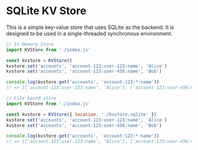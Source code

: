 SQLite KV Store
===============

This is a simple key-value store that uses SQLite as the backend.
It is designed to be used in a single-threaded synchronous environment.

```js
// In Memory Store
import KVStore from './index.js'

const kvstore = KVStore()
kvstore.set('accounts', 'account-123:user-123:name', 'Alice')
kvstore.set('accounts', 'account-123:user-456:name', 'Bob')

console.log(kvstore.get('accounts', 'account-123:*:name'))
// => [['account-123:user-123:name', 'Alice'], ['account-123:user-456:name', 'Bob']]
```

```js
// File based store
import KVStore from './index.js'

const kvstore = KVStore({ location: './kvstore.sqlite' })
kvstore.set('accounts', 'account-123:user-123:name', 'Alice')
kvstore.set('accounts', 'account-123:user-456:name', 'Bob')

console.log(kvstore.get('accounts', 'account-123:*:name'))
// => [['account-123:user-123:name', 'Alice'], ['account-123:user-456:name', 'Bob']]
```

